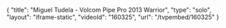 {
    "title": "Miguel Tudela - Volcom Pipe Pro 2013 Warrior",
    "type": "solo",
    "layout": "iframe-static",
    "videoId": "160325",
    "url": "\/tvpembed\/160325"
}